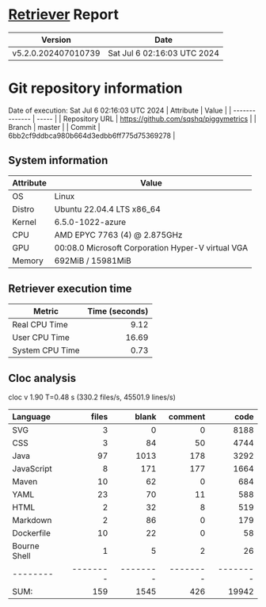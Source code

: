 # [Retriever](https://github.com/PalladioSimulator/Palladio-ReverseEngineering-Retriever) Report
| Version | Date |
| ------- | ---- |
| v5.2.0.202407010739 | Sat Jul  6 02:16:03 UTC 2024 |

# Git repository information
Date of execution: Sat Jul  6 02:16:03 UTC 2024
|    Attribute   | Value |
| -------------- | ----- |
| Repository URL | https://github.com/sqshq/piggymetrics |
| Branch         | master |
| Commit         | 6bb2cf9ddbca980b664d3edbb6ff775d75369278 |


## System information
| Attribute | Value |
| --------- | ----- |
| OS | Linux  |
| Distro | Ubuntu 22.04.4 LTS x86_64  |
| Kernel | 6.5.0-1022-azure  |
| CPU | AMD EPYC 7763 (4) @ 2.875GHz  |
| GPU | 00:08.0 Microsoft Corporation Hyper-V virtual VGA  |
| Memory | 692MiB / 15981MiB  |

## Retriever execution time
| Metric | Time (seconds) |
| --- | ---: |
| Real CPU Time | 9.12 |
| User CPU Time | 16.69 |
| System CPU Time | 0.73 |
<!--
Explainations:
- __Real CPU Time__: actual time the command has run (can be less than total time spent in user and system mode for multi-threaded processes)
- __User CPU Time__: time the command has spent running in user mode
- __System CPU Time__: time the command has spent running in system or kernel mode
-->

## Cloc analysis
cloc v 1.90  T=0.48 s (330.2 files/s, 45501.9 lines/s)

Language|files|blank|comment|code
:-------|-------:|-------:|-------:|-------:
SVG|3|0|0|8188
CSS|3|84|50|4744
Java|97|1013|178|3292
JavaScript|8|171|177|1664
Maven|10|62|0|684
YAML|23|70|11|588
HTML|2|32|8|519
Markdown|2|86|0|179
Dockerfile|10|22|0|58
Bourne Shell|1|5|2|26
--------|--------|--------|--------|--------
SUM:|159|1545|426|19942
